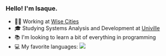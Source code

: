 ### Hello! I'm Isaque.

* 👨‍💼 Working at <a href="https://www.wisecities.io/pt/">Wise Cities<a> 
* 🎓 Studying Systems Analysis and Development at <a href="https://www.univille.edu.br">Univille<a>
* 📚 I'm looking to learn a bit of everything in programming
* 💻 My favorite languages: <img src="https://cdn.iconscout.com/icon/free/png-256/free-javascript-2038874-1720087.png"/>

<div>
  <img height="180cm" src"https://github-readme-stats.vercel.app/api?username=isaquesasse&theme=transparent&show_icons=true"/>
</div>
